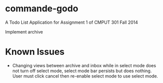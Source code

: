 commande-godo
=============

A Todo List Application for Assignment 1 of CMPUT 301 Fall 2014

Implement archive

# Known Issues
- Changing views between archive and inbox while in select mode does not turn off select mode, select mode bar persists but does nothing. User must click cancel then re-enable select mode to use select mode.
